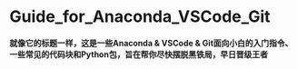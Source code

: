 # Guide_for_Anaconda_VSCode_Git
**就像它的标题一样，这是一些Anaconda & VSCode & Git面向小白的入门指令、一些常见的代码块和Python包，旨在帮你尽快摆脱黑铁局，早日晋级王者**
